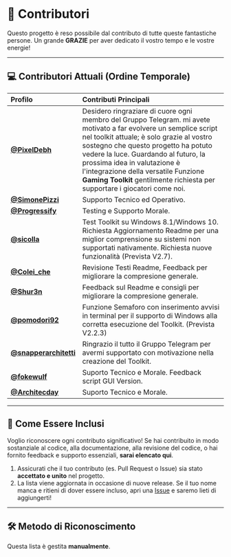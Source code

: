 # 🌟 Contributori

Questo progetto è reso possibile dal contributo di tutte queste fantastiche persone. Un grande **GRAZIE** per aver dedicato il vostro tempo e le vostre energie!

---

## 💻 Contributori Attuali (Ordine Temporale)

| Profilo                                                  | Contributi Principali                                                                                                                                                                                                                                                                                                                                                                               |
| :------------------------------------------------------- | :-------------------------------------------------------------------------------------------------------------------------------------------------------------------------------------------------------------------------------------------------------------------------------------------------------------------------------------------------------------------------------------------------- |
| **[@PixelDebh](https://t.me/pixeldebhchat)**             | Desidero ringraziare di cuore ogni membro del Gruppo Telegram. mi avete motivato a far evolvere un semplice script nel toolkit attuale; è solo grazie al vostro sostegno che questo progetto ha potuto vedere la luce. Guardando al futuro, la prossima idea in valutazione è l'integrazione della versatile Funzione **Gaming Toolkit** gentilmente richiesta per supportare i giocatori come noi. |
| **[@SimonePizzi](https://t.me/SimonePizzi)**             | Supporto Tecnico ed Operativo.                                                                                                                                                                                                                                                                                                                                                                      |
| **[@Progressify](https://github.com/progressify)**       | Testing e Supporto Morale.                                                                                                                                                                                                                                                                                                                                                                          |
| **[@sicolla](https://t.me/sicolla)**                     | Test Toolkit su Windows 8.1/Windows 10. Richiesta Aggiornamento Readme per una miglior comprensione su sistemi non supportati nativamente. Richiesta nuove funzionalità (Prevista V2.7).                                                                                                                                                                                                            |
| **[@Colei_che](https://t.me/Colei_che)**                 | Revisione Testi Readme, Feedback per migliorare la compresione generale.                                                                                                                                                                                                                                                                                                                            |
| **[@Shur3n](https://t.me/Shur3n)**                       | Feedback sul Readme e consigli per migliorare la compresione generale.                                                                                                                                                                                                                                                                                                                              |
| **[@pomodori92](https://t.me/pomodori92)**               | Funzione Semaforo con inserimento avvisi in terminal per il supporto di Windows alla corretta esecuzione del Toolkit. (Prevista V2.2.3)                                                                                                                                                                                                                                                             |
| **[@snapperarchitetti](https://t.me/snapperarchitetti)** | Ringrazio il tutto il Gruppo Telegram per avermi supportato con motivazione nella creazione del Toolkit.                                                                                                                                                                                                                                                                                            |
| **[@fokewulf](https://t.me/fokewulf)**                   | Suporto Tecnico e Morale. Feedback script GUI Version.                                                                                                                                                                                                                                                                                                                                              |
| **[@Architecday](https://t.me/Architecday)**             | Suporto Tecnico e Morale.                                                                                                                                                                                                                                                                                                                                                                           |

---

## 🚀 Come Essere Inclusi

Voglio riconoscere ogni contributo significativo! Se hai contribuito in modo sostanziale al codice, alla documentazione, alla revisione del codice, o hai fornito feedback e supporto essenziali, **sarai elencato qui**.

1.  Assicurati che il tuo contributo (es. Pull Request o Issue) sia stato **accettato e unito** nel progetto.
2.  La lista viene aggiornata in occasione di nuove release. Se il tuo nome manca e ritieni di dover essere incluso, apri una [Issue](https://github.com/Magnetarman/WinToolkit/issues) e saremo lieti di aggiungerti!

---

## 🛠 Metodo di Riconoscimento

Questa lista è gestita **manualmente**.
